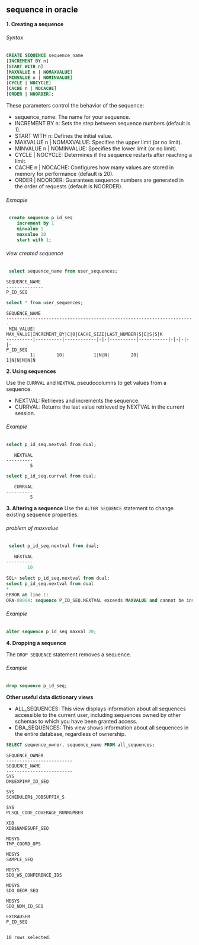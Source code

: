 ## sequence in oracle

**1. Creating a sequence**

###### Syntax

```sql
CREATE SEQUENCE sequence_name
[INCREMENT BY n]
[START WITH n]
[MAXVALUE n | NOMAXVALUE]
[MINVALUE n | NOMINVALUE]
[CYCLE | NOCYCLE]
[CACHE n | NOCACHE]
[ORDER | NOORDER];
```

These parameters control the behavior of the sequence:

- sequence_name: The name for your sequence.
- INCREMENT BY n: Sets the step between sequence numbers (default is 1).
- START WITH n: Defines the initial value.
- MAXVALUE n | NOMAXVALUE: Specifies the upper limit (or no limit).
- MINVALUE n | NOMINVALUE: Specifies the lower limit (or no limit).
- CYCLE | NOCYCLE: Determines if the sequence restarts after reaching a limit.
- CACHE n | NOCACHE: Configures how many values are stored in memory for performance (default is 20).
- ORDER | NOORDER: Guarantees sequence numbers are generated in the order of requests (default is NOORDER). 

###### Exmaple

```sql
 create sequence p_id_seq
    increment by 1
    minvalue 1
    maxvalue 10
    start with 1;
```

###### view created sequence

```sql
 select sequence_name from user_sequences;
```
```
SEQUENCE_NAME
--------------
P_ID_SEQ
```
```sql
select * from user_sequences;
```
```
SEQUENCE_NAME
-----------------------------------------------------------------------
 MIN_VALUE| MAX_VALUE|INCREMENT_BY|C|O|CACHE_SIZE|LAST_NUMBER|S|E|S|S|K
----------|----------|------------|-|-|----------|-----------|-|-|-|-|-
P_ID_SEQ
         1|        10|           1|N|N|        20|          1|N|N|N|N|N
```

**2. Using sequences**

Use the `CURRVAL` and `NEXTVAL` pseudocolumns to get values from a sequence. 
- NEXTVAL: Retrieves and increments the sequence.
- CURRVAL: Returns the last value retrieved by NEXTVAL in the current session. 

###### Example

```sql
select p_id_seq.nextval from dual;
```
```
   NEXTVAL
----------
         5
```
```sql
select p_id_seq.currval from dual;
```
```
   CURRVAL
----------
         5
```
**3. Altering a sequence**
Use the `ALTER SEQUENCE` statement to change existing sequence properties. 

###### problem of maxvalue
```sql
 select p_id_seq.nextval from dual;

   NEXTVAL
----------
        10

SQL> select p_id_seq.nextval from dual;
select p_id_seq.nextval from dual
*
ERROR at line 1:
ORA-08004: sequence P_ID_SEQ.NEXTVAL exceeds MAXVALUE and cannot be instantiated

```

###### Example
```sql
alter sequence p_id_seq maxval 20;
```

**4. Dropping a sequence**

The `DROP SEQUENCE` statement removes a sequence. 

###### Example

```sql
drop sequence p_id_seq;
```

**Other useful data dictionary views**

- ALL_SEQUENCES: This view displays information about all sequences accessible to the current user, including sequences owned by other schemas to which you have been granted access.
- DBA_SEQUENCES: This view shows information about all sequences in the entire database, regardless of ownership.

```sql
SELECT sequence_owner, sequence_name FROM all_sequences;
```

```
SEQUENCE_OWNER
-------------------------
SEQUENCE_NAME
-------------------------
SYS
DM$EXPIMP_ID_SEQ

SYS
SCHEDULER$_JOBSUFFIX_S

SYS
PLSQL_CODE_COVERAGE_RUNNUMBER

XDB
XDB$NAMESUFF_SEQ

MDSYS
TMP_COORD_OPS

MDSYS
SAMPLE_SEQ

MDSYS
SDO_WS_CONFERENCE_IDS

MDSYS
SDO_GEOR_SEQ

MDSYS
SDO_NDM_ID_SEQ

EXTRAUSER
P_ID_SEQ


10 rows selected.
```